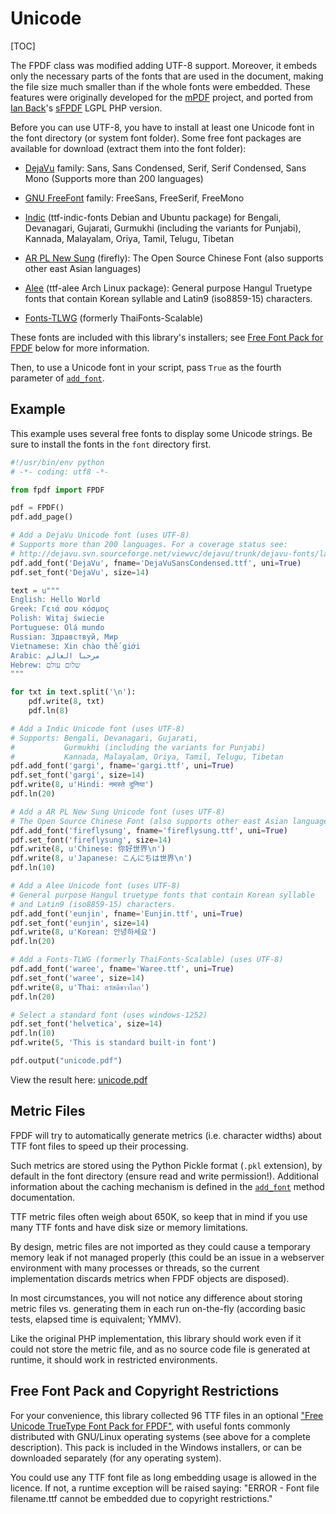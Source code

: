 # Unicode #

[TOC]

The FPDF class was modified adding UTF-8 support.
Moreover, it embeds only the necessary parts of the fonts that are used in the 
document, making the file size much smaller than if the whole fonts were 
embedded. These features were originally developed for the 
[mPDF](http://mpdf.bpm1.com/) project, and ported from 
[Ian Back](mailto:ian@bpm1.com?subject=sFPDF)'s
[sFPDF](http://www.fpdf.org/en/script/script91.php) LGPL PHP version.

Before you can use UTF-8, you have to install at least one Unicode font in the 
font directory (or system font folder). Some free font packages are available 
for download (extract them into the font folder):

  * [DejaVu](http://dejavu-fonts.org/) family: Sans, Sans Condensed, Serif,
Serif Condensed, Sans Mono (Supports more than 200 languages)

  * [GNU FreeFont](http://www.gnu.org/software/freefont/) family: FreeSans,
FreeSerif, FreeMono

  * [Indic](http://en.wikipedia.org/wiki/Help:Multilingual_support_(Indic))
(ttf-indic-fonts Debian and Ubuntu package) for Bengali, Devanagari, Gujarati,
Gurmukhi (including the variants for Punjabi), Kannada, Malayalam, Oriya,
Tamil, Telugu, Tibetan

  * [AR PL New Sung](http://www.study-area.org/apt/firefly-font/) (firefly):
The Open Source Chinese Font (also supports other east Asian languages)

  * [Alee](https://wiki.archlinux.org/index.php/Fonts) (ttf-alee Arch Linux
package): General purpose Hangul Truetype fonts that contain Korean syllable
and Latin9 (iso8859-15) characters.

  * [Fonts-TLWG](http://linux.thai.net/projects/fonts-tlwg/) (formerly
ThaiFonts-Scalable)

These fonts are included with this library's installers; see 
[Free Font Pack for FPDF](#free-font-pack-and-copyright-restrictions) below for
more information.

Then, to use a Unicode font in your script, pass `True` as the fourth parameter 
of [`add_font`](fpdf/fpdf.html#fpdf.fpdf.FPDF.add_font).

## Example ##

This example uses several free fonts to display some Unicode strings. Be sure to
install the fonts in the `font` directory first.

```python
#!/usr/bin/env python
# -*- coding: utf8 -*-

from fpdf import FPDF

pdf = FPDF()
pdf.add_page()

# Add a DejaVu Unicode font (uses UTF-8)
# Supports more than 200 languages. For a coverage status see:
# http://dejavu.svn.sourceforge.net/viewvc/dejavu/trunk/dejavu-fonts/langcover.txt
pdf.add_font('DejaVu', fname='DejaVuSansCondensed.ttf', uni=True)
pdf.set_font('DejaVu', size=14)

text = u"""
English: Hello World
Greek: Γειά σου κόσμος
Polish: Witaj świecie
Portuguese: Olá mundo
Russian: Здравствуй, Мир
Vietnamese: Xin chào thế giới
Arabic: مرحبا العالم
Hebrew: שלום עולם
"""

for txt in text.split('\n'):
    pdf.write(8, txt)
    pdf.ln(8)

# Add a Indic Unicode font (uses UTF-8)
# Supports: Bengali, Devanagari, Gujarati, 
#           Gurmukhi (including the variants for Punjabi) 
#           Kannada, Malayalam, Oriya, Tamil, Telugu, Tibetan
pdf.add_font('gargi', fname='gargi.ttf', uni=True) 
pdf.set_font('gargi', size=14)
pdf.write(8, u'Hindi: नमस्ते दुनिया')
pdf.ln(20)

# Add a AR PL New Sung Unicode font (uses UTF-8)
# The Open Source Chinese Font (also supports other east Asian languages)
pdf.add_font('fireflysung', fname='fireflysung.ttf', uni=True)
pdf.set_font('fireflysung', size=14)
pdf.write(8, u'Chinese: 你好世界\n')
pdf.write(8, u'Japanese: こんにちは世界\n')
pdf.ln(10)

# Add a Alee Unicode font (uses UTF-8)
# General purpose Hangul truetype fonts that contain Korean syllable 
# and Latin9 (iso8859-15) characters.
pdf.add_font('eunjin', fname='Eunjin.ttf', uni=True)
pdf.set_font('eunjin', size=14)
pdf.write(8, u'Korean: 안녕하세요')
pdf.ln(20)

# Add a Fonts-TLWG (formerly ThaiFonts-Scalable) (uses UTF-8)
pdf.add_font('waree', fname='Waree.ttf', uni=True)
pdf.set_font('waree', size=14)
pdf.write(8, u'Thai: สวัสดีชาวโลก')
pdf.ln(20)

# Select a standard font (uses windows-1252)
pdf.set_font('helvetica', size=14)
pdf.ln(10)
pdf.write(5, 'This is standard built-in font')

pdf.output("unicode.pdf")
```


View the result here: 
[unicode.pdf](https://github.com/PyFPDF/fpdf2/raw/master/tutorial/unicode.pdf)

## Metric Files ##

FPDF will try to automatically generate metrics (i.e. character widths) about 
TTF font files to speed up their processing.

Such metrics are stored using the Python Pickle format (`.pkl` extension), by 
default in the font directory (ensure read and write permission!). Additional 
information about the caching mechanism is defined in the
[`add_font`](fpdf/fpdf.html#fpdf.fpdf.FPDF.add_font) method documentation.

TTF metric files often weigh about 650K, so keep that in mind if you use many
TTF fonts and have disk size or memory limitations.

By design, metric files are not imported as they could cause a temporary memory
leak if not managed properly (this could be an issue in a webserver environment
with many processes or threads, so the current implementation discards metrics when
FPDF objects are disposed).

In most circumstances, you will not notice any difference about storing metric
files vs. generating them in each run on-the-fly (according basic tests, elapsed
time is equivalent; YMMV).

Like the original PHP implementation, this library should work even if it could
not store the metric file, and as no source code file is generated at runtime,
it should work in restricted environments.

## Free Font Pack and Copyright Restrictions ##

For your convenience, this library collected 96 TTF files in an optional 
["Free Unicode TrueType Font Pack for FPDF"](https://github.com/reingart/pyfpdf/releases/download/binary/fpdf_unicode_font_pack.zip),
with useful fonts commonly distributed with GNU/Linux operating systems (see 
above for a complete description). This pack is included in the Windows 
installers, or can be downloaded separately (for any operating system).

You could use any TTF font file as long embedding usage is allowed in the licence.
If not, a runtime exception will be raised saying: "ERROR - Font file 
filename.ttf cannot be embedded due to copyright restrictions."
